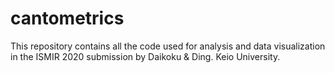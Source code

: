 # cantometrics
This repository contains all the code used for analysis and data visualization in the ISMIR 2020 submission by Daikoku &amp; Ding. Keio University.
